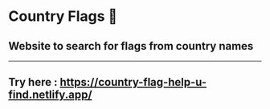 # Country Flags 🚩
## Website to search for flags from country names
___
## Try here : https://country-flag-help-u-find.netlify.app/